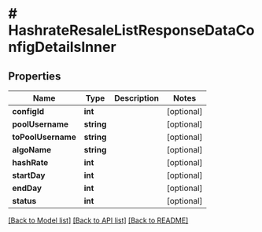 # # HashrateResaleListResponseDataConfigDetailsInner

## Properties

Name | Type | Description | Notes
------------ | ------------- | ------------- | -------------
**configId** | **int** |  | [optional]
**poolUsername** | **string** |  | [optional]
**toPoolUsername** | **string** |  | [optional]
**algoName** | **string** |  | [optional]
**hashRate** | **int** |  | [optional]
**startDay** | **int** |  | [optional]
**endDay** | **int** |  | [optional]
**status** | **int** |  | [optional]

[[Back to Model list]](../../README.md#models) [[Back to API list]](../../README.md#endpoints) [[Back to README]](../../README.md)
